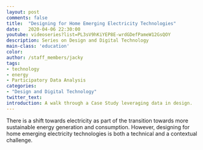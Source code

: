 ```yaml
---
layout: post
comments: false
title:  "Designing for Home Emerging Electricity Technologies"
date:   2020-04-06 22:30:00
youtube: videoseries?list=PL3sV9hKiYEP8E-wrdGDefPameW12GsQOY
description: Series on Design and Digital Technology
main-class: 'education'
color:
author: /staff_members/jacky
tags:
- technology
- energy
- Participatory Data Analysis
categories:
- "Design and Digital Technology"
twitter_text:
introduction: A walk through a Case Study leveraging data in design.
---
```


There is a shift towards electricity as part of the transition towards more sustainable energy generation and consumption. However, designing for home emerging electricity technologies is both a technical and a contextual challenge.